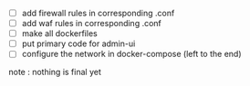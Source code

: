 - [ ] add firewall rules in corresponding .conf
- [ ] add waf rules in corresponding .conf
- [ ] make all dockerfiles
- [ ] put primary code for admin-ui
- [ ] configure the network in docker-compose (left to the end)

note : nothing is final yet
